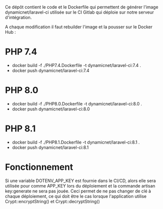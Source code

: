 Ce dépôt contient le code et le Dockerfile qui permettent de générer l'image dynamicnet/laravel-ci utilisée sur le CI Gitlab qui déploie sur notre serveur d'intégration.

A chaque modification il faut rebuilder l'image et la pousser sur le Docker Hub :

# PHP 7.4
- docker build -f ./PHP7.4.Dockerfile -t dynamicnet/laravel-ci:7.4 .
- docker push dynamicnet/laravel-ci:7.4
# PHP 8.0
- docker build -f ./PHP8.0.Dockerfile -t dynamicnet/laravel-ci:8.0 .
- docker push dynamicnet/laravel-ci:8.0

# PHP 8.1
- docker build -f ./PHP8.1.Dockerfile -t dynamicnet/laravel-ci:8.1 .
- docker push dynamicnet/laravel-ci:8.1


# Fonctionnement

Si une variable DOTENV_APP_KEY est fournie dans le CI/CD, alors elle sera utilisée pour comme APP_KEY lors du déploiement
et la commande artisan key:generate ne sera pas jouée. Ceci permet de ne pas changer de clé à chaque déploiement, ce qui doit être le cas lorsque l'application utilise Crypt::encryptString() et Crypt::decryptString()
